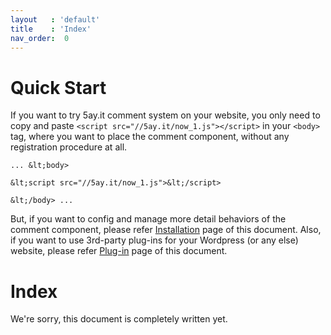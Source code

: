 ```yaml
---
layout   : 'default'
title    : 'Index'
nav_order:  0
---
```


# Quick Start

If you want to try 5ay.it comment system on your website, you only need to copy and paste `<script src="//5ay.it/now_1.js"></script>` in your `<body>` tag, where you want to place the comment component, without any registration procedure at all.

```
... &lt;body>

&lt;script src="//5ay.it/now_1.js">&lt;/script>

&lt;/body> ...

```

But, if you want to config and manage more detail behaviors of the comment component, please refer <a href="/v_1_en/installation">Installation</a> page of this document.
Also, if you want to use 3rd-party plug-ins for your Wordpress (or any else) website, please refer <a href="/v_1_en/plug-in">Plug-in</a> page of this document.

# Index

We're sorry, this document is completely written yet.
